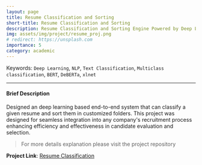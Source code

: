 ```yaml
---
layout: page
title: Resume Classification and Sorting
short-title: Resume Classification and Sorting
description: Resume Classification and Sorting Engine Powered by Deep Learning Technology
img: assets/img/project/resume_proj.png
# redirect: https://unsplash.com
importance: 5
category: academic
---
```


Keywords: `Deep Learning`, `NLP`, `Text Classification`, `Multiclass classification`, `BERT`, `DeBERTa`, `xlnet`

---

#### Brief Description

Designed an deep learning based end-to-end system that can classify a given resume and sort them in customized folders. This project was designed for seamless integration into any company's recruitment process enhancing efficiency and effectiveness in candidate evaluation and selection.



> For more details explanation please visit the project repository <br>

**Project Link**: [Resume Classification ](https://github.com/VirusProton/Resume_Classification)